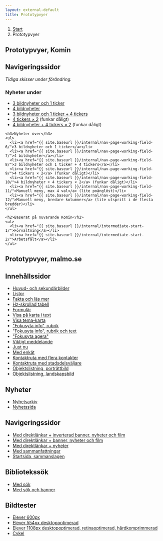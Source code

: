 ```yaml
---
layout: external-default
title: Prototypvyer
---
```


<nav class="breadcrumbs">
  <ol>
    <li><a href="{{ site.baseurl }}/">Start</a></li>
    <li>Prototypvyer</li>
  </ol>
</nav>

<section class="body-copy toc">
  <h1>Prototypvyer, Komin</h1>
  <h2>Navigeringssidor</h2>
  <p><em>Tidiga skisser under förändring.</em></p>
  <nav>
    <h3>Nyheter under</h3>
    <ul>
      <li><a href="{{ site.baseurl }}/internal/nav-page-working-field-1/">3 bildnyheter och 1 ticker</a></li>
      <li><a href="{{ site.baseurl }}/internal/nav-page-working-field-2/">4 bildnyheter</a></li>
      <li><a href="{{ site.baseurl }}/internal/nav-page-working-field-3/">3 bildnyheter och 1 ticker + 4 tickers</a></li>
      <li><a href="{{ site.baseurl }}/internal/nav-page-working-field-4/">4 tickers × 2</a> (funkar dåligt)</li>
      <li><a href="{{ site.baseurl }}/internal/nav-page-working-field-5/">4 bildnyheter + 4 tickers × 2</a> (funkar dåligt)</li>
    </ul>

    <h3>Nyheter över</h3>
    <ul>
      <li><a href="{{ site.baseurl }}/internal/nav-page-working-field-6/">3 bildnyheter och 1 ticker</a></li>
      <li><a href="{{ site.baseurl }}/internal/nav-page-working-field-7/">4 bildnyheter</a></li>
      <li><a href="{{ site.baseurl }}/internal/nav-page-working-field-8/">3 bildnyheter och 1 ticker + 4 tickers</a></li>
      <li><a href="{{ site.baseurl }}/internal/nav-page-working-field-9/">4 tickers × 2</a> (funkar dåligt)</li>
      <li><a href="{{ site.baseurl }}/internal/nav-page-working-field-10/">4 bildnyheter + 4 tickers × 2</a> (funkar dåligt)</li>
      <li><a href="{{ site.baseurl }}/internal/nav-page-working-field-11/">Manuell meny, max 4 val</a> (lite poänglöst)</li>
      <li><a href="{{ site.baseurl }}/internal/nav-page-working-field-12/">Manuell meny, bredare kolumner</a> (lite utspritt i de flesta bredder)</li>
    </ul>

<!--     <h3>Övrigt</h3>
    <ul>
      <li><a href="{{ site.baseurl }}/internal/nav-page-department/">Worst case scenario nav</a></li>
    </ul>
 -->

    <h2>Baserat på nuvarande Komin</h2>
    <ul>
      <li><a href="{{ site.baseurl }}/internal/intermediate-start-1/">Förvaltning</a></li>
      <li><a href="{{ site.baseurl }}/internal/intermediate-start-2/">Arbetsfält</a></li>
    </ul>
  </nav>

  <h1>Prototypvyer, malmo.se</h1>
  <h2>Innehållssidor</h2>
  <nav>
    <ul>
      <li><a href="{{ site.baseurl }}/external/body-copy-2/">Huvud- och sekundärbilder</a></li>
      <li><a href="{{ site.baseurl }}/external/body-copy-1/">Listor</a></li>
      <li><a href="{{ site.baseurl }}/external/body-copy-9/">Fakta och läs mer</a></li>
      <li><a href="{{ site.baseurl }}/external/body-copy-3/">Hz-skrollad tabell</a></li>
      <li><a href="{{ site.baseurl }}/external/body-copy-4/">Formulär</a></li>
      <li><a href="{{ site.baseurl }}/external/body-copy-8/">Visa på karta i text</a></li>
      <li><a href="{{ site.baseurl }}/external/body-copy-17/">Visa tema-karta</a></li>
      <li><a href="{{ site.baseurl }}/external/body-copy-12/">"Fokusyta info", rubrik</a></li>
      <li><a href="{{ site.baseurl }}/external/body-copy-13/">"Fokusyta info", rubrik och text</a></li>
      <li><a href="{{ site.baseurl }}/external/body-copy-11/">"Fokusyta agera"</a></li>
      <li><a href="{{ site.baseurl }}/external/body-copy-15/">Viktigt meddelande</a></li>
      <li><a href="{{ site.baseurl }}/external/body-copy-16/">Just nu</a></li>
      <li><a href="{{ site.baseurl }}/external/survey/">Med enkät</a></li>
      <li><a href="{{ site.baseurl }}/external/body-copy-18/">Kontaktruta med flera kontakter</a></li>
      <li><a href="{{ site.baseurl }}/external/body-copy-19/">Kontaktruta med stadsdelsväljare</a></li>
      <li><a href="{{ site.baseurl }}/external/body-copy-20/">Objektslistning, porträttbild</a></li>
      <li><a href="{{ site.baseurl }}/external/body-copy-21/">Objektslistning, landskapsbild</a></li>
    </ul>
  </nav>
  <h2>Nyheter</h2>
  <nav>
    <ul>
      <li><a href="{{ site.baseurl }}/external/news/">Nyhetsarkiv</a></li>
      <li><a href="{{ site.baseurl }}/external/news-page/">Nyhetssida</a></li>
    </ul>
  </nav>
  <h2>Navigeringssidor</h2>
  <nav>
    <ul>
      <li><a href="{{ site.baseurl }}/external/nav-page-4/">Med direktlänkar + inverterad banner, nyheter och film</a></li>
      <li><a href="{{ site.baseurl }}/external/nav-page-2/">Med direktlänkar + banner, nyheter och film</a></li>
      <li><a href="{{ site.baseurl }}/external/nav-page-1/">Med direktlänkar + nyheter</a></li>
      <li><a href="{{ site.baseurl }}/external/nav-page-3/">Med sammanfattningar</a></li>
      <li><a href="{{ site.baseurl }}/external/start-page-2/">Startsida, sammanslagen</a></li>
    </ul>
  </nav>
  <h2>Bibliotekssök</h2>
  <nav>
    <ul>
      <li><a href="{{ site.baseurl }}/external/nav-page-library-1/">Med sök</a></li>
      <li><a href="{{ site.baseurl }}/external/nav-page-library-2/">Med sök och banner</a></li>
    </ul>
  </nav>
  <h2>Bildtester</h2>
  <nav>
    <ul>
      <li><a href="{{ site.baseurl }}/external/images-1/">Elever 600px</a></li>
      <li><a href="{{ site.baseurl }}/external/images-2/">Elever 554px desktopoptimerad</a></li>
      <li><a href="{{ site.baseurl }}/external/images-3/">Elever 1108px desktopoptimerad, retinaoptimerad, hårdkomprimmerad</a></li>
      <li><a href="{{ site.baseurl }}/external/images-4/">Cykel</a></li>
    </ul>
  </nav>
</section>
